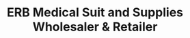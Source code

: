 ---
title: "ERB Medical Suit and Supplies Wholesaler & Retailer"
url: /manila/erb-medical-suit-and-supplies-wholesaler-and-retailer/
shop: medical supply
---